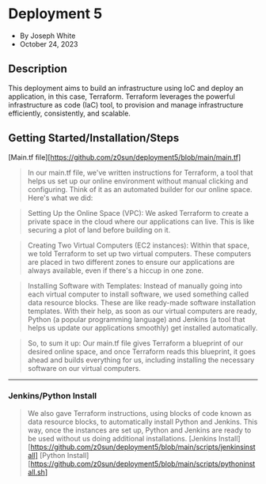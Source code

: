 # Deployment 5 
- By Joseph White
- October 24, 2023

## Description
This deployment aims to build an infrastructure using IoC and deploy an application, in this case, Terraform. Terraform leverages the powerful infrastructure as code (IaC) tool, to provision and manage infrastructure efficiently, consistently, and scalable.

## Getting Started/Installation/Steps
[Main.tf file][https://github.com/z0sun/deployment5/blob/main/main.tf]

> In our main.tf file, we've written instructions for Terraform, a tool that helps us set up our online environment without manual clicking and configuring. Think of it as an automated builder for our online space. Here's what we did:

> Setting Up the Online Space (VPC): We asked Terraform to create a private space in the cloud where our applications can live. This is like securing a plot of land before building on it.

> Creating Two Virtual Computers (EC2 instances): Within that space, we told Terraform to set up two virtual computers. These computers are placed in two different zones to ensure our applications are always available, even if there's a hiccup in one zone.

> Installing Software with Templates: Instead of manually going into each virtual computer to install software, we used something called data resource blocks. These are like ready-made software installation templates. With their help, as soon as our virtual computers are ready, Python (a popular programming language) and Jenkins (a tool that helps us update our applications smoothly) get installed automatically.

> So, to sum it up: Our main.tf file gives Terraform a blueprint of our desired online space, and once Terraform reads this blueprint, it goes ahead and builds everything for us, including installing the necessary software on our virtual computers.

**** 

### Jenkins/Python Install 

> We also gave Terraform instructions, using blocks of code known as data resource blocks, to automatically install Python and Jenkins. This way, once the instances are set up, Python and Jenkins are ready to be used without us doing additional installations.
> [Jenkins Install][https://github.com/z0sun/deployment5/blob/main/scripts/jenkinsinstall]
> [Python Install][https://github.com/z0sun/deployment5/blob/main/scripts/pythoninstall.sh]




